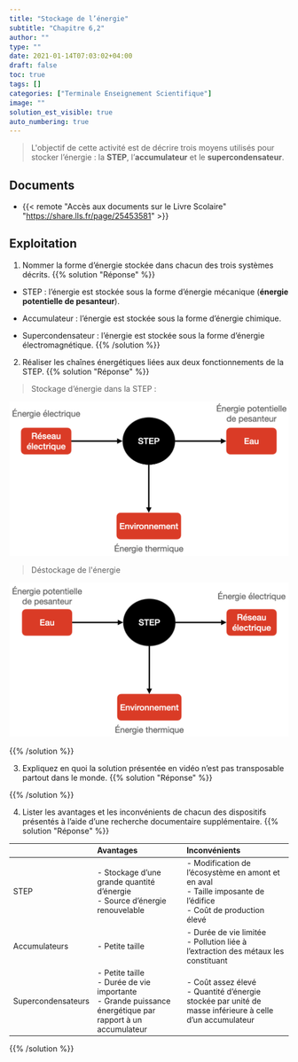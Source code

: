 ```yaml
---
title: "Stockage de l’énergie"
subtitle: "Chapitre 6,2"
author: ""
type: ""
date: 2021-01-14T07:03:02+04:00
draft: false
toc: true
tags: []
categories: ["Terminale Enseignement Scientifique"]
image: ""
solution_est_visible: true
auto_numbering: true
---
```


> L'objectif de cette activité est de décrire trois moyens utilisés pour stocker l’énergie : la **STEP**, l’**accumulateur** et le **supercondensateur**.


## Documents

- {{< remote "Accès aux documents sur le Livre Scolaire" "https://share.lls.fr/page/25453581" >}}


## Exploitation

1. Nommer la forme d’énergie stockée dans chacun des trois systèmes décrits. 
{{% solution "Réponse" %}}

- STEP : l’énergie est stockée sous la forme d’énergie mécanique (**énergie potentielle de pesanteur**).

- Accumulateur : l’énergie est stockée sous la forme d’énergie chimique.

- Supercondensateur : l’énergie est stockée sous la forme d’énergie électromagnétique.
{{% /solution %}}

2. Réaliser les chaînes énergétiques liées aux deux fonctionnements de la STEP.
{{% solution "Réponse" %}}
> Stockage d’énergie dans la STEP :
<img src="/terminales-es/chap-6/chap-6-2/stockage.png" alt="" width="" />

> Déstockage de l'énergie
<img src="/terminales-es/chap-6/chap-6-2/destockage.png" alt="" width="" />

{{% /solution %}} 

3. Expliquez en quoi la solution présentée en vidéo n’est pas transposable partout dans le monde.
{{% solution "Réponse" %}}

{{% /solution %}}


4. Lister les avantages et les inconvénients de chacun des dispositifs présentés à l’aide d’une recherche documentaire supplémentaire. 
{{% solution "Réponse" %}}
<center>

|  | Avantages | Inconvénients |
| :---- | :---- | :---- |
| STEP | - Stockage d’une grande quantité d’énergie<br />- Source d’énergie renouvelable  | - Modification de l’écosystème en amont et en aval<br />- Taille imposante de l’édifice<br />- Coût de production élevé |
| Accumulateurs | - Petite taille | - Durée de vie limitée<br />- Pollution liée à l’extraction des métaux les constituant |
| Supercondensateurs | - Petite taille<br />- Durée de vie importante<br />- Grande puissance énergétique par rapport à un accumulateur | - Coût assez élevé<br />- Quantité d’énergie stockée par unité de masse inférieure à celle d’un accumulateur |

</center>
{{% /solution %}}

